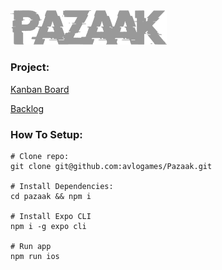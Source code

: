<img src="https://github.com/avlogames/Pazaak/blob/master/src/ui/assets/images/pazaak-git.png" alt="pazaak logo" width="250"/>

### Project:

[Kanban Board](https://github.com/orgs/avlogames/projects/3?fullscreen=true)

[Backlog](https://docs.google.com/spreadsheets/d/1ZgFOcgGq1j_-YYKMqCpUTZVLTEfaAiXwBpVhTdODvO4/edit?ts=602193c4#gid=0)

### How To Setup:
```
# Clone repo:
git clone git@github.com:avlogames/Pazaak.git

# Install Dependencies:
cd pazaak && npm i

# Install Expo CLI
npm i -g expo cli

# Run app
npm run ios
```
